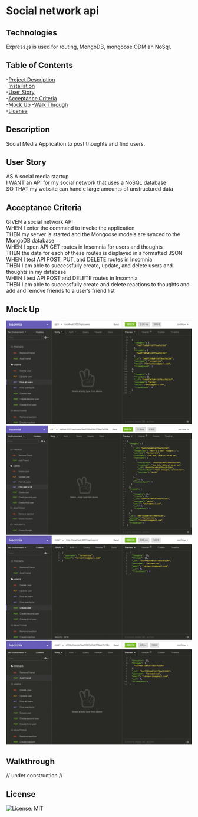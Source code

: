 # Social network api

## Technologies

Express.js is used for routing, MongoDB, mongoose ODM an NoSql.  

## Table of Contents

-[Project Description](#description)  
-[Installation](#installation)  
-[User Story](#user-story)  
-[Acceptance Criteria](#acceptance-criteria)  
-[Mock Up](#mock-up) -[Walk Through](#walk-through)  
-[License](#license)

## Description

Social Media Application to post thoughts and find users.

## User Story

AS A social media startup  
I WANT an API for my social network that uses a NoSQL database  
SO THAT my website can handle large amounts of unstructured data

## Acceptance Criteria

GIVEN a social network API  
WHEN I enter the command to invoke the application  
THEN my server is started and the Mongoose models are synced to the MongoDB database  
WHEN I open API GET routes in Insomnia for users and thoughts  
THEN the data for each of these routes is displayed in a formatted JSON  
WHEN I test API POST, PUT, and DELETE routes in Insomnia  
THEN I am able to successfully create, update, and delete users and thoughts in my database  
WHEN I test API POST and DELETE routes in Insomnia  
THEN I am able to successfully create and delete reactions to thoughts and add and remove friends to a user’s friend list

## Mock Up

![Alt text](assets/18-nosql-homework-demo-01.gif)  
![Alt text](assets/18-nosql-homework-demo-02.gif)  
![Alt text](assets/18-nosql-homework-demo-03.gif)  
![Alt text](assets/18-nosql-homework-demo-04.gif)

## Walkthrough

// under construction //

## License

![License: MIT](https://img.shields.io/badge/License-MIT-yellow.svg)
